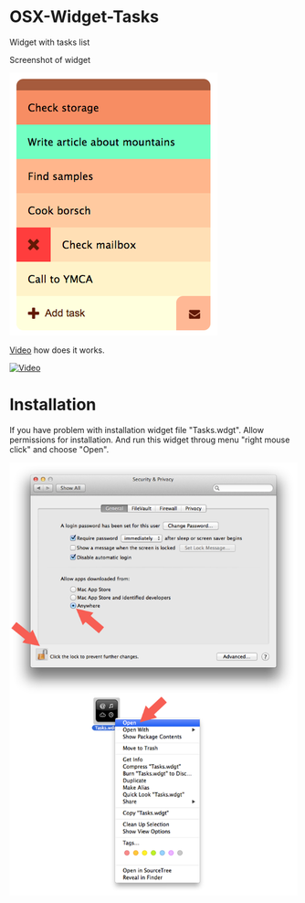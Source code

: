 OSX-Widget-Tasks
================

Widget with tasks list

Screenshot of widget

![Screenshot](https://github.com/VadimuZz/OSX-Widget-Tasks/blob/master/screenshot.png)

[Video] how does it works.

[![Video](http://img.youtube.com/vi/ugpFhm9qUJc/0.jpg)](http://www.youtube.com/watch?v=ugpFhm9qUJc)

# Installation

If you have problem with installation widget file "Tasks.wdgt".
Allow permissions for installation. And run this widget throug menu "right mouse click" and choose "Open".

![Installation](https://github.com/VadimuZz/OSX-Widget-Tasks/blob/master/allow.png)

[Video]:https://www.youtube.com/watch?v=ugpFhm9qUJc